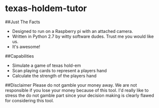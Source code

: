 # texas-holdem-tutor

##Just The Facts
* Designed to run on a Raspberry pi with an attached camera.  
* Written in Python 2.7 by witty software dudes.  Trust me you would like us.  
* It's awesome!

##Capabilities
* Simulate a game of texas hold-em 
* Scan playing cards to represent a players hand
* Calculate the strength of the players hand

##Disclaimer
Please do not gamble your money away.  We are not responsible if you lose your money because of this tool. I'd really like to stress the do not gamble part since your decision making is clearly flawed for considering this tool.   
